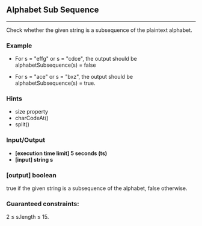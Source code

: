 ## Alphabet Sub Sequence
---
Check whether the given string is a subsequence of the plaintext alphabet.

### Example

- For s = "effg" or s = "cdce", the output should be
alphabetSubsequence(s) = false

- For s = "ace" or s = "bxz", the output should be
alphabetSubsequence(s) = true.

### Hints
-   size property
-   charCodeAt()
-   split()

### Input/Output

- **[execution time limit] 5 seconds (ts)**
- **[input] string s**

### [output] boolean

true if the given string is a subsequence of the alphabet, false otherwise.

### Guaranteed constraints:

2 ≤ s.length ≤ 15.


